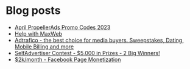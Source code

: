 # Blog posts
<!-- BLOG-POST-LIST:START -->
- [April PropellerAds Promo Codes 2023](https://afflift.com/f/threads/april-propellerads-promo-codes-2023.10657/)
- [Help with MaxWeb](https://afflift.com/f/threads/help-with-maxweb.10659/)
- [Adtrafico - the best choice for media buyers. Sweepstakes, Dating, Mobile Billing and more](https://afflift.com/f/threads/adtrafico-the-best-choice-for-media-buyers-sweepstakes-dating-mobile-billing-and-more.4312/)
- [SelfAdvertiser Contest - $5,000 in Prizes - 2 Big Winners!](https://afflift.com/f/threads/selfadvertiser-contest-5-000-in-prizes-2-big-winners.10651/)
- [$2k/month - Facebook Page Monetization](https://afflift.com/f/threads/2k-month-facebook-page-monetization.10637/)
<!-- BLOG-POST-LIST:END -->
